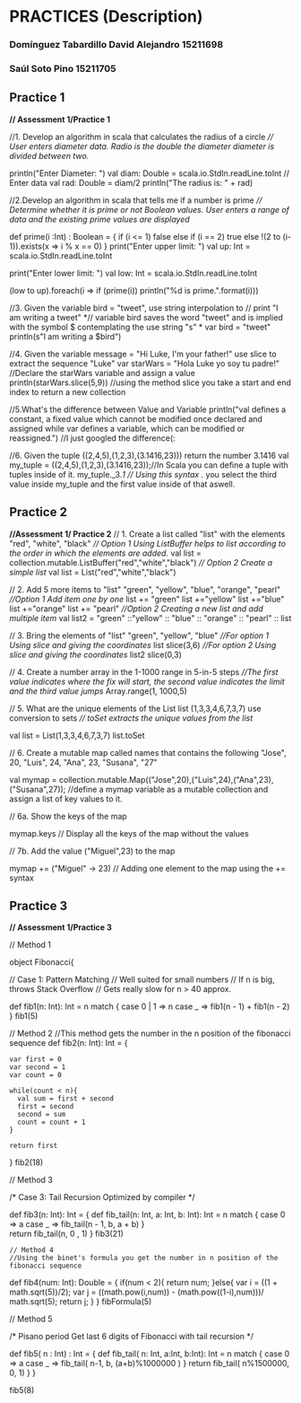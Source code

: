 # PRACTICES (Description)
### Domínguez Tabardillo David Alejandro 15211698
### Saúl Soto Pino 15211705

## Practice 1 
**// Assessment 1/Practice 1**

//1. Develop an algorithm in scala that calculates the radius of a circle
*// User enters diameter data. Radio is the double the diameter diameter is divided between two.*

println("Enter Diameter: ")
val diam: Double = scala.io.StdIn.readLine.toInt // Enter data
val rad: Double = diam/2
println("The radius is: " + rad) 

//2.Develop an algorithm in scala that tells me if a number is prime
*// Determine whether it is prime or not Boolean values. User enters a range of data and the existing prime values are displayed*

def prime(i :Int) : Boolean = {
if (i <= 1)
false
else if (i == 2)
true
else
!(2 to (i-1)).exists(x => i % x == 0)
}
print("Enter upper limit: ")
val up: Int = scala.io.StdIn.readLine.toInt

print("Enter lower limit: ")
val low: Int = scala.io.StdIn.readLine.toInt

(low to up).foreach(i => if (prime(i)) println("%d is prime.".format(i)))

//3. Given the variable bird = "tweet", use string interpolation to
// print "I am writing a tweet" 
*// variable bird saves the word "tweet" and is implied with the symbol $ contemplating the use string "s" *
var bird = "tweet"
println(s"I am writing a $bird") 

//4. Given the variable message = "Hi Luke, I'm your father!" use slice to extract the sequence "Luke"
var starWars = "Hola Luke yo soy tu padre!" //Declare the starWars variable and assign a value
println(starWars.slice(5,9)) //using the method slice you take a start and end index to return a new collection

//5.What's the difference between Value and Variable
println("val defines a constant, a fixed value which cannot be modified once declared and assigned while var defines a variable, which can be modified or reassigned.")
//I just googled the difference(:

//6. Given the tuple ((2,4,5),(1,2,3),(3.1416,23))) return the number 3.1416 
val my_tuple = ((2,4,5),(1,2,3),(3.1416,23));//In Scala you can define a tuple with tuples inside of it.
my_tuple._3._1 // Using this syntax ._ you select the third value inside my_tuple and the first value inside of that aswell.





## Practice 2 
**//Assessment 1/ Practice 2**
// 1. Create a list called "list" with the elements "red", "white", "black"
        *// Option 1  Using ListBuffer helps to list according to the order in which the elements are added.*
val list = collection.mutable.ListBuffer("red","white","black")
        *// Option 2 Create a simple list*
val list = List("red","white","black")

// 2. Add 5 more items to "list" "green", "yellow", "blue", "orange", "pearl"
        *//Option 1 Add item one by one*
list += "green"
list +="yellow"
list +="blue"
list +="orange"
list += "pearl"
        *//Option 2 Creating a new list and add multiple item*
val list2 = "green" ::"yellow" :: "blue" :: "orange" :: "pearl" :: list

// 3. Bring the elements of "list" "green", "yellow", "blue"
        *//For option 1 Using slice and giving the coordinates*
list slice(3,6)
        *//For option 2 Using slice and giving the coordinates*
list2 slice(0,3)

// 4. Create a number array in the 1-1000 range in 5-in-5 steps
*//The first value indicates where the fix will start, the second value indicates the limit and the third value jumps*
Array.range(1, 1000,5)

// 5. What are the unique elements of the List list (1,3,3,4,6,7,3,7) use conversion to sets
*// toSet extracts the unique values from the list*

val list = List(1,3,3,4,6,7,3,7)
list.toSet


// 6. Create a mutable map called names that contains the following "Jose", 20, "Luis", 24, "Ana", 23, "Susana", "27"

val mymap = collection.mutable.Map(("Jose",20),("Luis",24),("Ana",23),("Susana",27)); //define a mymap variable as a mutable collection and assign a list of key values to it.


// 6a. Show the keys of the map

mymap.keys // Display all the keys of the map without the values


// 7b. Add the value ("Miguel",23) to the map

mymap += ("Miguel" -> 23) // Adding one element to the map using the += syntax




## Practice 3 
**// Assessment 1/Practice 3**

// Method 1

object Fibonacci{

  // Case 1: Pattern Matching
  // Well suited for small numbers
  // If n is big, throws Stack Overflow
// Gets really slow for n > 40 approx.
  
  def fib1(n: Int): Int = n match {
    case 0 | 1 => n
    case _ => fib1(n - 1) + fib1(n - 2)
  }
  fib1(5)
  
  
 
 // Method 2
 //This method gets the number in the n position of the fibonacci sequence
def fib2(n: Int): Int = {
    
    var first = 0
    var second = 1
    var count = 0
    
    while(count < n){
      val sum = first + second
      first = second
      second = sum
      count = count + 1
    }
    
    return first
  }
  fib2(18)


  // Method 3
  
  /*
    Case 3: Tail Recursion
    Optimized by compiler
   */
  
  def fib3(n: Int): Int = {
    def fib_tail(n: Int, a: Int, b: Int): Int = n match {
      case 0 => a
      case _ => fib_tail(n - 1, b, a + b)
    }  
    return fib_tail(n, 0 , 1)
  }
  fib3(21)
  
    // Method 4
    //Using the binet's formula you get the number in n position of the fibonacci sequence
  def fib4(num: Int): Double = {
    if(num < 2){
        return num; 
    }else{
        var i = ((1 + math.sqrt(5))/2);
        var j = ((math.pow(i,num)) - (math.pow((1-i),num)))/ math.sqrt(5);
        return j;
    }
}
fibFormula(5) 
  
  
  // Method 5

  /*
    Pisano period
    Get last 6 digits of Fibonacci with tail recursion
   */
  
  def fib5( n : Int) : Int = { 
    def fib_tail( n: Int, a:Int, b:Int): Int = n match {
      case 0 => a 
      case _ => fib_tail( n-1, b, (a+b)%1000000 )
    }
    return fib_tail( n%1500000, 0, 1)
  }
}

fib5(8)

